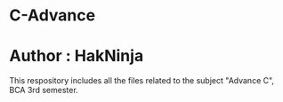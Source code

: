# C-Advance
# Author : HakNinja
This respository includes all the files related to the subject "Advance C", BCA 3rd semester.
